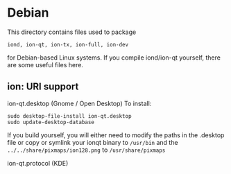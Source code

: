 
Debian
====================
This directory contains files used to package

    iond, ion-qt, ion-tx, ion-full, ion-dev

for Debian-based Linux systems. If you compile iond/ion-qt yourself, there are some useful files here.

## ion: URI support ##


ion-qt.desktop  (Gnome / Open Desktop)
To install:

	sudo desktop-file-install ion-qt.desktop
	sudo update-desktop-database

If you build yourself, you will either need to modify the paths in
the .desktop file or copy or symlink your ionqt binary to `/usr/bin`
and the `../../share/pixmaps/ion128.png` to `/usr/share/pixmaps`

ion-qt.protocol (KDE)

